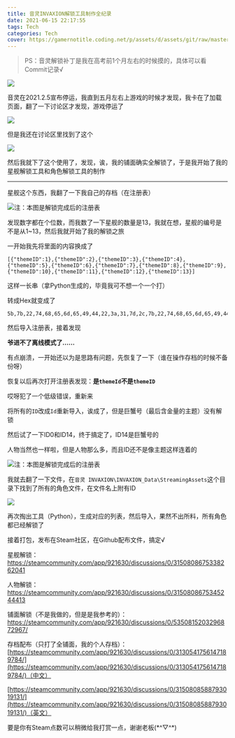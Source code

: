 ```yaml
---
title: 音灵INVAXION解锁工具制作全纪录
date: 2021-06-15 22:17:55
tags: Tech
categories: Tech
cover: https://gamernotitle.coding.net/p/assets/d/assets/git/raw/master/img/INVAXION-Unlock-Log/Cover.png
---
```


> PS：音灵解锁补丁是我在高考前1个月左右的时候摸的，具体可以看Commit记录√

![](https://gamernotitle.coding.net/p/assets/d/assets/git/raw/master/img/INVAXION-Unlock-Log/Announcement.png)

音灵在2021.2.5宣布停运，我直到五月左右上游戏的时候才发现，我卡在了加载页面，翻了一下讨论区才发现，游戏停运了

![](https://gamernotitle.coding.net/p/assets/d/assets/git/raw/master/img/INVAXION-Unlock-Log/Loading.png)

但是我还在讨论区里找到了这个

[![](https://gamernotitle.coding.net/p/assets/d/assets/git/raw/master/img/INVAXION-Unlock-Log/Unlock-Level.png)](steamcommunity.com/app/921630/discussions/0/5350815203296872967/)

然后我就下了这个使用了，发现，诶，我的铺面确实全解锁了，于是我开始了我的星舰解锁工具和角色解锁工具的制作

---

星舰这个东西，我翻了一下我自己的存档（在注册表）

![注：本图是解锁完成后的注册表](https://gamernotitle.coding.net/p/assets/d/assets/git/raw/master/img/INVAXION-Unlock-Log/Regedit-Theme.png)

发现数字都在个位数，而我数了一下星舰的数量是13，我就在想，星舰的编号是不是从1~13，然后我就开始了我的解锁之旅

一开始我先将里面的内容换成了

```
[{"themeID":1},{"themeID":2},{"themeID":3},{"themeID":4},{"themeID":5},{"themeID":6},{"themeID":7},{"themeID":8},{"themeID":9},{"themeID":10},{"themeID":11},{"themeID":12},{"themeID":13}]
```

这样一长串（拿Python生成的，毕竟我可不想一个一个打）

转成Hex就变成了

```
5b,7b,22,74,68,65,6d,65,49,44,22,3a,31,7d,2c,7b,22,74,68,65,6d,65,49,44,22,3a,32,7d,2c,7b,22,74,68,65,6d,65,49,44,22,3a,33,7d,2c,7b,22,74,68,65,6d,65,49,44,22,3a,34,7d,2c,7b,22,74,68,65,6d,65,49,44,22,3a,35,7d,2c,7b,22,74,68,65,6d,65,49,44,22,3a,36,7d,2c,7b,22,74,68,65,6d,65,49,44,22,3a,37,7d,2c,7b,22,74,68,65,6d,65,49,44,22,3a,38,7d,2c,7b,22,74,68,65,6d,65,49,44,22,3a,39,7d,2c,7b,22,74,68,65,6d,65,49,44,22,3a,31,30,7d,2c,7b,22,74,68,65,6d,65,49,44,22,3a,31,31,7d,2c,7b,22,74,68,65,6d,65,49,44,22,3a,31,32,7d,2c,7b,22,74,68,65,6d,65,49,44,22,3a,31,33,7d,5d
```

然后导入注册表，接着发现

**爷进不了离线模式了……**

有点崩溃，一开始还以为是思路有问题，先恢复了一下（谁在操作存档的时候不备份呀）

恢复以后再次打开注册表发现：**是`themeId`不是`themeID`**

哎呀犯了一个低级错误，重新来

将所有的`ID`改成`Id`重新导入，诶成了，但是巨蟹号（最后含金量的主题）没有解锁

然后试了一下ID0和ID14，终于搞定了，ID14是巨蟹号的

人物当然也一样啦，但是人物那么多，而且ID还不是像主题这样连着的

![注：本图是解锁完成后的注册表](https://gamernotitle.coding.net/p/assets/d/assets/git/raw/master/img/INVAXION-Unlock-Log/Regedit-Char.png)

我就去翻了一下文件，在`音灵 INVAXION\INVAXION_Data\StreamingAssets`这个目录下找到了所有的角色文件，在文件名上附有ID

![](https://gamernotitle.coding.net/p/assets/d/assets/git/raw/master/img/INVAXION-Unlock-Log/File-Char.png)

再次掏出工具（Python），生成对应的列表，然后导入，果然不出所料，所有角色都已经解锁了

接着打包，发布在Steam社区，在Github配布文件，搞定√

星舰解锁：https://steamcommunity.com/app/921630/discussions/0/3150808675338262041

人物解锁：https://steamcommunity.com/app/921630/discussions/0/3150808675345244413

铺面解锁（不是我做的，但是是我参考的）：https://steamcommunity.com/app/921630/discussions/0/5350815203296872967/

存档配布（只打了全铺面，我的个人存档）：[https://steamcommunity.com/app/921630/discussions/0/3130541756147189784/](https://steamcommunity.com/app/921630/discussions/0/3130541756147189784/)（中文）

[https://steamcommunity.com/app/921630/discussions/0/3150808588793019131/](https://steamcommunity.com/app/921630/discussions/0/3150808588793019131/)（英文）

要是你有Steam点数可以稍微给我打赏一点，谢谢老板(\*^▽^\*)